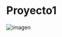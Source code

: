 # Proyecto1

![imagen](https://img.freepik.com/vector-gratis/hermosa-casa_24877-50819.jpg?w=826&t=st=1696083489~exp=1696084089~hmac=bd3bb76c0d9c85208eef76a14af8fad85f4c1f6dd37deced798507c5b0c9d16f)


